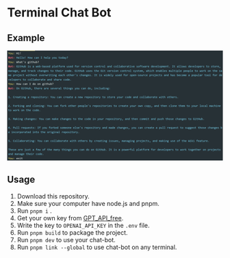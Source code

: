 # Terminal Chat Bot

## Example

![image](./public/example.png)

## Usage

1. Download this repository.
2. Make sure your computer have node.js and pnpm.
3. Run `pnpm i` .
4. Get your own key from [GPT_API_free](https://github.com/chatanywhere/GPT_API_free).
5. Write the key to `OPENAI_API_KEY` in the `.env` file.
6. Run `pnpm build` to package the project.
7. Run `pnpm dev` to use your chat-bot.
8. Run `pnpm link --global` to use chat-bot on any terminal.

